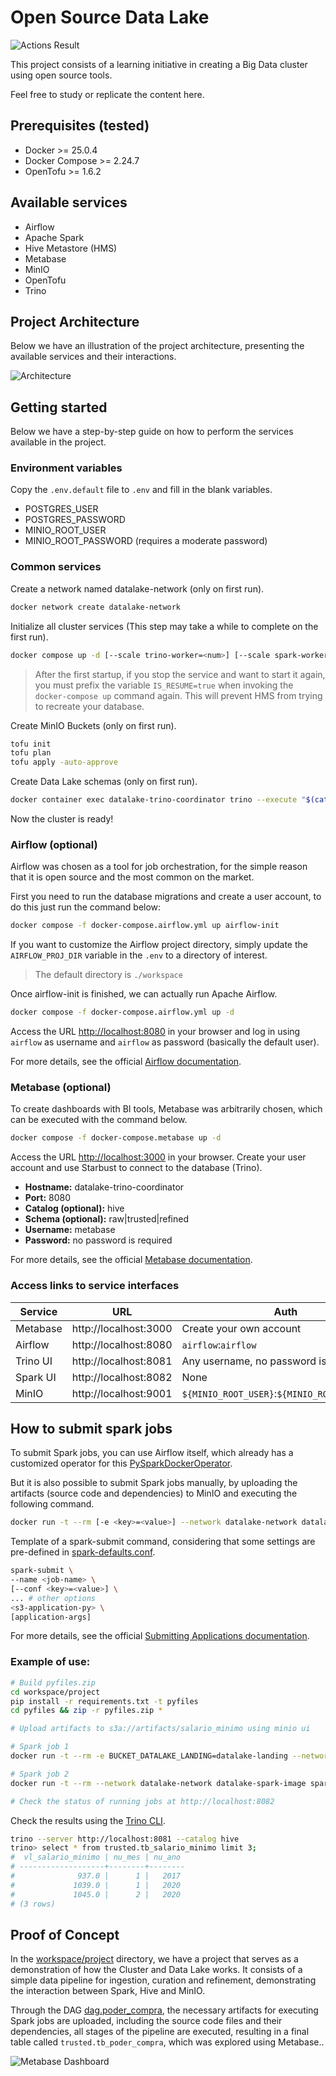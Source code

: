 # Open Source Data Lake
![Actions Result](https://github.com/lrmendess/open-source-datalake/actions/workflows/default-actions.yml/badge.svg)

This project consists of a learning initiative in creating a Big Data cluster using open source tools.

Feel free to study or replicate the content here.

## Prerequisites (tested)
- Docker >= 25.0.4
- Docker Compose >= 2.24.7
- OpenTofu >= 1.6.2

## Available services
- Airflow
- Apache Spark
- Hive Metastore (HMS)
- Metabase
- MinIO
- OpenTofu
- Trino

## Project Architecture
Below we have an illustration of the project architecture, presenting the available services and their interactions.

![Architecture](assets/diagram.png)

## Getting started
Below we have a step-by-step guide on how to perform the services available in the project.

### Environment variables
Copy the `.env.default` file to `.env` and fill in the blank variables.
- POSTGRES_USER
- POSTGRES_PASSWORD
- MINIO_ROOT_USER
- MINIO_ROOT_PASSWORD (requires a moderate password)

### Common services
Create a network named datalake-network (only on first run).

```bash
docker network create datalake-network
```

Initialize all cluster services (This step may take a while to complete on the first run).

``` bash
docker compose up -d [--scale trino-worker=<num>] [--scale spark-worker=<num>]
```

> After the first startup, if you stop the service and want to start it again, you must prefix the variable `IS_RESUME=true` when invoking the `docker-compose up` command again. This will prevent HMS from trying to recreate your database.

Create MinIO Buckets (only on first run).

``` bash
tofu init
tofu plan
tofu apply -auto-approve
```

Create Data Lake schemas (only on first run).
``` bash
docker container exec datalake-trino-coordinator trino --execute "$(cat trino/schemas.sql)"
```

Now the cluster is ready!

### Airflow (optional)
Airflow was chosen as a tool for job orchestration, for the simple reason that it is open source and the most common on the market.

First you need to run the database migrations and create a user account, to do this just run the command below:

``` bash
docker compose -f docker-compose.airflow.yml up airflow-init
```

If you want to customize the Airflow project directory, simply update the `AIRFLOW_PROJ_DIR` variable in the `.env` to a directory of interest.

> The default directory is `./workspace`

Once airflow-init is finished, we can actually run Apache Airflow.

``` bash
docker compose -f docker-compose.airflow.yml up -d
```

Access the URL [http://localhost:8080](http://localhost:8080) in your browser and log in using `airflow` as username and `airflow` as password (basically the default user).

For more details, see the official [Airflow documentation](https://airflow.apache.org/docs/apache-airflow/stable/howto/docker-compose/index.html).

### Metabase (optional)
To create dashboards with BI tools, Metabase was arbitrarily chosen, which can be executed with the command below.

```bash
docker compose -f docker-compose.metabase up -d
```

Access the URL [http://localhost:3000](http://localhost:3000) in your browser. Create your user account and use Starbust to connect to the database (Trino).
- **Hostname:** datalake-trino-coordinator
- **Port:** 8080
- **Catalog (optional):** hive
- **Schema (optional):** raw|trusted|refined
- **Username:** metabase
- **Password:** no password is required

For more details, see the official [Metabase documentation](https://www.metabase.com/docs/latest/).

### Access links to service interfaces
|Service|URL|Auth|
|---|---|---|
|Metabase|http://localhost:3000|Create your own account|
|Airflow|http://localhost:8080|`airflow`:`airflow`|
|Trino UI|http://localhost:8081|Any username, no password is required|
|Spark UI|http://localhost:8082|None|
|MinIO|http://localhost:9001|`${MINIO_ROOT_USER}`:`${MINIO_ROOT_PASSWORD}`|


## How to submit spark jobs
To submit Spark jobs, you can use Airflow itself, which already has a customized operator for this [PySparkDockerOperator](workspace/dags/operators/pyspark_docker_operator.py).

But it is also possible to submit Spark jobs manually, by uploading the artifacts (source code and dependencies) to MinIO and executing the following command.

```bash
docker run -t --rm [-e <key>=<value>] --network datalake-network datalake-spark-image <spark-submit-command>
```

Template of a spark-submit command, considering that some settings are pre-defined in [spark-defaults.conf](spark/spark-defaults.conf).
```bash
spark-submit \
--name <job-name> \
[--conf <key>=<value>] \
... # other options
<s3-application-py> \
[application-args]
```

For more details, see the official [Submitting Applications documentation](https://spark.apache.org/docs/latest/submitting-applications.html).

### Example of use:
```bash
# Build pyfiles.zip
cd workspace/project
pip install -r requirements.txt -t pyfiles
cd pyfiles && zip -r pyfiles.zip *

# Upload artifacts to s3a://artifacts/salario_minimo using minio ui

# Spark job 1
docker run -t --rm -e BUCKET_DATALAKE_LANDING=datalake-landing --network datalake-network datalake-spark-image spark-submit --name raw_tb_salario_minimo s3a://datalake-artifacts/salario_minimo/pyspark_raw_salario_minimo.py

# Spark job 2
docker run -t --rm --network datalake-network datalake-spark-image spark-submit --name trusted_tb_salario_minimo --py-files s3a://datalake-artifacts/salario_minimo/pyfiles.zip s3a://datalake-artifacts/salario_minimo/pyspark_trusted_salario_minimo.py

# Check the status of running jobs at http://localhost:8082
```

Check the results using the [Trino CLI](https://trino.io/docs/current/client/cli.html#installation).

```bash
trino --server http://localhost:8081 --catalog hive
trino> select * from trusted.tb_salario_minimo limit 3;
#  vl_salario_minimo | nu_mes | nu_ano 
# -------------------+--------+--------
#              937.0 |      1 |   2017 
#             1039.0 |      1 |   2020 
#             1045.0 |      2 |   2020
# (3 rows)
```

## Proof of Concept
In the [workspace/project](workspace/project) directory, we have a project that serves as a demonstration of how the Cluster and Data Lake works. It consists of a simple data pipeline for ingestion, curation and refinement, demonstrating the interaction between Spark, Hive and MinIO.

Through the DAG [dag.poder_compra](workspace/dags/dag_poder_compra.py), the necessary artifacts for executing Spark jobs are uploaded, including the source code files and their dependencies, all stages of the pipeline are executed, resulting in a final table called `trusted.tb_poder_compra`, which was explored using Metabase..

![Metabase Dashboard](assets/metabase-dashboard.png)
